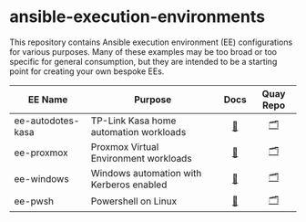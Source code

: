 # ansible-execution-environments

This repository contains Ansible execution environment (EE) configurations for various purposes. Many of these examples may be too broad or too specific for general consumption, but they are intended to be a starting point for creating your own bespoke EEs.

| EE Name | Purpose | Docs | Quay Repo |
| --- | --- | :---: | :---: |
| ee-autodotes-kasa | TP-Link Kasa home automation workloads | [📝](./execution-environments/ee-autodotes-kasa/execution-environment.yml) | [🗂️](https://quay.io/repository/zleblanc/ee-kasa?tab=info) |
| ee-proxmox | Proxmox Virtual Environment workloads | [📝](./execution-environments/ee-proxmox/execution-environment.yml) | [🗂️](https://quay.io/repository/zleblanc/ee-proxmox?tab=info) |
| ee-windows | Windows automation with Kerberos enabled | [📝](./execution-environments/ee-windows/README.md) | [🗂️](https://quay.io/repository/zleblanc/ee-windows?tab=info) |
| ee-pwsh | Powershell on Linux | [📝](./execution-environments/ee-pwsh/README.md) | [🗂️](https://quay.io/repository/zleblanc/ee-pwsh?tab=info) |